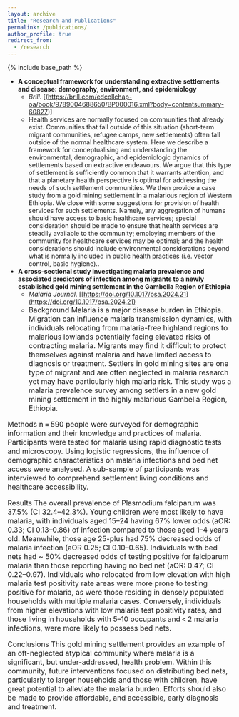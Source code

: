 ```yaml
---
layout: archive
title: "Research and Publications"
permalink: /publications/
author_profile: true
redirect_from:
  - /research
---
```


{% include base_path %}


* **A conceptual framework for understanding extractive settlements and disease: demography, environment, and epidemiology**
  * *Brill*. [(https://brill.com/edcollchap-oa/book/9789004688650/BP000016.xml?body=contentsummary-60827)]
   * Health services are normally focused on communities that already exist. Communities that fall outside of this situation (short-term migrant communities, refugee camps, new settlements) often fall outside of the normal healthcare system. Here we describe a framework for conceptualising and understanding the environmental, demographic, and epidemiologic dynamics of settlements based on extractive endeavours. We argue that this type of settlement is sufficiently common that it warrants attention, and that a planetary health perspective is optimal for addressing the needs of such settlement communities. We then provide a case study from a gold mining settlement in a malarious region of Western Ethiopia. We close with some suggestions for provision of health services for such settlements. Namely, any aggregation of humans should have access to basic healthcare services; special consideration should be made to ensure that health services are steadily available to the community; employing members of the community for healthcare services may be optimal; and the health considerations should include environmental considerations beyond what is normally included in public health practices (i.e. vector control, basic hygiene)..
* **A cross-sectional study investigating malaria prevalence and associated predictors of infection among migrants to a newly established gold mining settlement in the Gambella Region of Ethiopia**
  * *Malaria Journal*. [[https://doi.org/10.1017/psa.2024.21](https://doi.org/10.1017/psa.2024.21)
  * <font size = "3"> Background
Malaria is a major disease burden in Ethiopia. Migration can influence malaria transmission dynamics, with individuals relocating from malaria-free highland regions to malarious lowlands potentially facing elevated risks of contracting malaria. Migrants may find it difficult to protect themselves against malaria and have limited access to diagnosis or treatment. Settlers in gold mining sites are one type of migrant and are often neglected in malaria research yet may have particularly high malaria risk. This study was a malaria prevalence survey among settlers in a new gold mining settlement in the highly malarious Gambella Region, Ethiopia.

Methods
n = 590 people were surveyed for demographic information and their knowledge and practices of malaria. Participants were tested for malaria using rapid diagnostic tests and microscopy. Using logistic regressions, the influence of demographic characteristics on malaria infections and bed net access were analysed. A sub-sample of participants was interviewed to comprehend settlement living conditions and healthcare accessibility.

Results
The overall prevalence of Plasmodium falciparum was 37.5% (CI 32.4–42.3%). Young children were most likely to have malaria, with individuals aged 15–24 having 67% lower odds (aOR: 0.33; CI 0.13–0.86) of infection compared to those aged 1–4 years old. Meanwhile, those age 25-plus had 75% decreased odds of malaria infection (aOR 0.25; CI 0.10–0.65). Individuals with bed nets had ~ 50% decreased odds of testing positive for falciparum malaria than those reporting having no bed net (aOR: 0.47; CI 0.22–0.97). Individuals who relocated from low elevation with high malaria test positivity rate areas were more prone to testing positive for malaria, as were those residing in densely populated households with multiple malaria cases. Conversely, individuals from higher elevations with low malaria test positivity rates, and those living in households with 5–10 occupants and < 2 malaria infections, were more likely to possess bed nets.

Conclusions
This gold mining settlement provides an example of an oft-neglected atypical community where malaria is a significant, but under-addressed, health problem. Within this community, future interventions focused on distributing bed nets, particularly to larger households and those with children, have great potential to alleviate the malaria burden. Efforts should also be made to provide affordable, and accessible, early diagnosis and treatment. </font>


